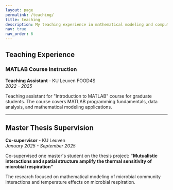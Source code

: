 ```yaml
---
layout: page
permalink: /teaching/
title: teaching
description: My teaching experience in mathematical modeling and computational methods.
nav: true
nav_order: 6
---
```


## Teaching Experience

### MATLAB Course Instruction
**Teaching Assistant** - KU Leuven FOOD4S  
*2022 - 2025*

Teaching assistant for "Introduction to MATLAB" course for graduate students. The course covers MATLAB programming fundamentals, data analysis, and mathematical modeling applications.

---

## Master Thesis Supervision

**Co-supervisor** - KU Leuven  
*January 2025 - September 2025*

Co-supervised one master's student on the thesis project: **"Mutualistic interactions and spatial structure amplify the thermal sensitivity of microbial respiration"**

The research focused on mathematical modeling of microbial community interactions and temperature effects on microbial respiration.
